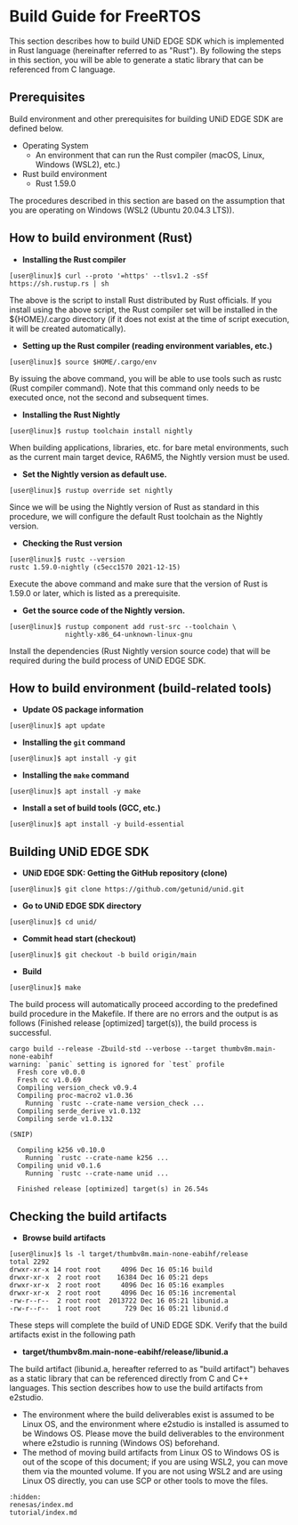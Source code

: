 # Build Guide for FreeRTOS

This section describes how to build UNiD EDGE SDK which is implemented in Rust language (hereinafter referred to as "Rust"). By following the steps in this section, you will be able to generate a static library that can be referenced from C language.

## Prerequisites

Build environment and other prerequisites for building UNiD EDGE SDK are defined below.

- Operating System
    - An environment that can run the Rust compiler (macOS, Linux, Windows (WSL2), etc.)
- Rust build environment
    - Rust 1.59.0

The procedures described in this section are based on the assumption that you are operating on Windows (WSL2 (Ubuntu 20.04.3 LTS)).

## How to build environment (Rust)

- **Installing the Rust compiler**
```
[user@linux]$ curl --proto '=https' --tlsv1.2 -sSf https://sh.rustup.rs | sh
```
The above is the script to install Rust distributed by Rust officials. If you install using the above script, the Rust compiler set will be installed in the ${HOME}/.cargo directory (if it does not exist at the time of script execution, it will be created automatically).

- **Setting up the Rust compiler (reading environment variables, etc.)**
```
[user@linux]$ source $HOME/.cargo/env
```
By issuing the above command, you will be able to use tools such as rustc (Rust compiler command). Note that this command only needs to be executed once, not the second and subsequent times.

- **Installing the Rust Nightly**
```
[user@linux]$ rustup toolchain install nightly
```

When building applications, libraries, etc. for bare metal environments, such as the current main target device, RA6M5, the Nightly version must be used.

- **Set the Nightly version as default use.**
```
[user@linux]$ rustup override set nightly
```

Since we will be using the Nightly version of Rust as standard in this procedure, we will configure the default Rust toolchain as the Nightly version.

- **Checking the Rust version**
```
[user@linux]$ rustc --version
rustc 1.59.0-nightly (c5ecc1570 2021-12-15)
```

Execute the above command and make sure that the version of Rust is 1.59.0 or later, which is listed as a prerequisite.

- **Get the source code of the Nightly version.**
```
[user@linux]$ rustup component add rust-src --toolchain \
              nightly-x86_64-unknown-linux-gnu
```

Install the dependencies (Rust Nightly version source code) that will be required during the build process of UNiD EDGE SDK.

## How to build environment (build-related tools)

- **Update OS package information**
```
[user@linux]$ apt update
```

- **Installing the `git` command**
```
[user@linux]$ apt install -y git
```

- **Installing the `make` command**
```
[user@linux]$ apt install -y make
```

- **Install a set of build tools (GCC, etc.)**
```
[user@linux]$ apt install -y build-essential
```

## Building UNiD EDGE SDK

- **UNiD EDGE SDK: Getting the GitHub repository (clone)**
```
[user@linux]$ git clone https://github.com/getunid/unid.git
```

- **Go to UNiD EDGE SDK directory**
```
[user@linux]$ cd unid/
```

- **Commit head start (checkout)**
```
[user@linux]$ git checkout -b build origin/main
```

- **Build**
```
[user@linux]$ make
```

The build process will automatically proceed according to the predefined build procedure in the Makefile. If there are no errors and the output is as follows (Finished release [optimized] target(s)), the build process is successful.

```
cargo build --release -Zbuild-std --verbose --target thumbv8m.main-none-eabihf
warning: `panic` setting is ignored for `test` profile
  Fresh core v0.0.0
  Fresh cc v1.0.69
  Compiling version_check v0.9.4
  Compiling proc-macro2 v1.0.36
    Running `rustc --crate-name version_check ...
  Compiling serde_derive v1.0.132
  Compiling serde v1.0.132

(SNIP)

  Compiling k256 v0.10.0
    Running `rustc --crate-name k256 ...
  Compiling unid v0.1.6
    Running `rustc --crate-name unid ...

  Finished release [optimized] target(s) in 26.54s
```

## Checking the build artifacts

- **Browse build artifacts**
```
[user@linux]$ ls -l target/thumbv8m.main-none-eabihf/release
total 2292
drwxr-xr-x 14 root root     4096 Dec 16 05:16 build
drwxr-xr-x  2 root root    16384 Dec 16 05:21 deps
drwxr-xr-x  2 root root     4096 Dec 16 05:16 examples
drwxr-xr-x  2 root root     4096 Dec 16 05:16 incremental
-rw-r--r--  2 root root  2013722 Dec 16 05:21 libunid.a
-rw-r--r--  1 root root      729 Dec 16 05:21 libunid.d
```

These steps will complete the build of UNiD EDGE SDK. Verify that the build artifacts exist in the following path

- **target/thumbv8m.main-none-eabihf/release/libunid.a**

The build artifact (libunid.a, hereafter referred to as "build artifact") behaves as a static library that can be referenced directly from C and C++ languages. This section describes how to use the build artifacts from e2studio.

- The environment where the build deliverables exist is assumed to be Linux OS, and the environment where e2studio is installed is assumed to be Windows OS. Please move the build deliverables to the environment where e2studio is running (Windows OS) beforehand.
- The method of moving build artifacts from Linux OS to Windows OS is out of the scope of this document; if you are using WSL2, you can move them via the mounted volume. If you are not using WSL2 and are using Linux OS directly, you can use SCP or other tools to move the files.

```{toctree}
:hidden:
renesas/index.md
tutorial/index.md
```
